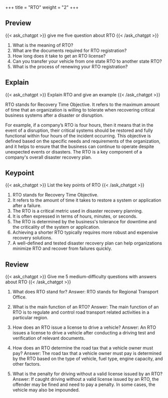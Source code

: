 +++
title = "RTO"
weight = "2"
+++
## Preview
{{< ask_chatgpt >}}
give me five question about RTO
{{< /ask_chatgpt >}}

1. What is the meaning of RTO?
2. What are the documents required for RTO registration?
3. How long does it take to get an RTO license?
4. Can you transfer your vehicle from one state RTO to another state RTO?
5. What is the process of renewing your RTO registration?   

## Explain
{{< ask_chatgpt >}}
Explain RTO and give an example
{{< /ask_chatgpt >}}

RTO stands for Recovery Time Objective. It refers to the maximum amount of time that an organization is willing to tolerate when recovering critical business systems after a disaster or disruption. 

For example, if a company’s RTO is four hours, then it means that in the event of a disruption, their critical systems should be restored and fully functional within four hours of the incident occurring. This objective is defined based on the specific needs and requirements of the organization, and it helps to ensure that the business can continue to operate despite unexpected events or disasters. The RTO is a key component of a company's overall disaster recovery plan.   

## Keypoint
{{< ask_chatgpt >}}
List the key points of RTO
{{< /ask_chatgpt >}}

1. RTO stands for Recovery Time Objective.
2. It refers to the amount of time it takes to restore a system or application after a failure.
3. The RTO is a critical metric used in disaster recovery planning.
4. It is often expressed in terms of hours, minutes, or seconds.
5. The RTO is determined by the business's tolerance for downtime and the criticality of the system or application.
6. Achieving a shorter RTO typically requires more robust and expensive recovery solutions.
7. A well-defined and tested disaster recovery plan can help organizations minimize RTO and recover from failures quickly.   

## Review
{{< ask_chatgpt >}}
Give me 5 medium-difficulty questions with answers about RTO
{{< /ask_chatgpt >}}

1. What does RTO stand for? 
Answer: RTO stands for Regional Transport Office.

2. What is the main function of an RTO? 
Answer: The main function of an RTO is to regulate and control road transport related activities in a particular region.

3. How does an RTO issue a license to drive a vehicle? 
Answer: An RTO issues a license to drive a vehicle after conducting a driving test and verification of relevant documents.

4. How does an RTO determine the road tax that a vehicle owner must pay? 
Answer: The road tax that a vehicle owner must pay is determined by the RTO based on the type of vehicle, fuel type, engine capacity, and other factors.

5. What is the penalty for driving without a valid license issued by an RTO? 
Answer: If caught driving without a valid license issued by an RTO, the offender may be fined and need to pay a penalty. In some cases, the vehicle may also be impounded.   


